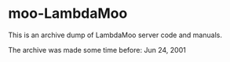 # moo-LambdaMoo

This is an archive dump of LambdaMoo server code and manuals.

The archive was made some time before: Jun 24, 2001
